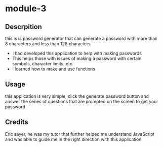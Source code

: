 # module-3

## Descrpition

this is is password generator that can generate a password with more than 8 characters and less than 128 characters

- I had developed this application to help with making passwords
- This helps those with issues of making a password with certain symbols, character limits, etc.
- i learned how to make and use functions 

## Usage
this application is very simple, click the generate password button and answer the series of questions that are prompted on the screen to get your password

## Credits
Eric sayer, he was my tutor that further helped me understand JavaScript and was able to guide me in the right direction with this application
